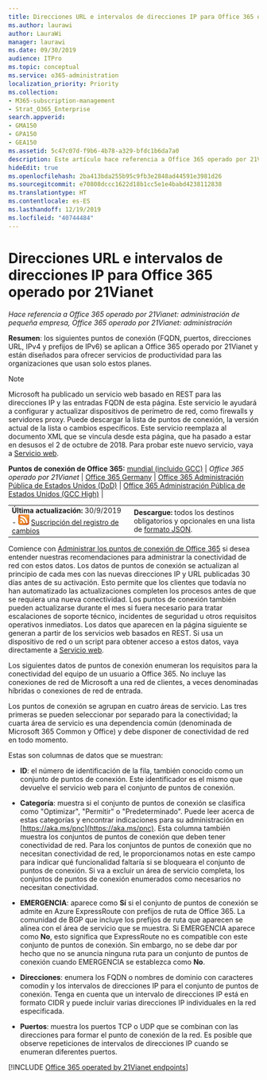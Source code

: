 ```yaml
---
title: Direcciones URL e intervalos de direcciones IP para Office 365 operado por 21Vianet
ms.author: laurawi
author: LauraWi
manager: laurawi
ms.date: 09/30/2019
audience: ITPro
ms.topic: conceptual
ms.service: o365-administration
localization_priority: Priority
ms.collection:
- M365-subscription-management
- Strat_O365_Enterprise
search.appverid:
- GMA150
- GPA150
- GEA150
ms.assetid: 5c47c07d-f9b6-4b78-a329-bfdc1b6da7a0
description: Este artículo hace referencia a Office 365 operado por 21Vianet en China y enumera las URL y los intervalos de direcciones IP que usa Office 365 operado por 21Vianet.
hideEdit: true
ms.openlocfilehash: 2ba413bda255b95c9fb3e2848ad44591e3981d26
ms.sourcegitcommit: e70808dccc1622d18b1cc5e1e4babd4238112838
ms.translationtype: HT
ms.contentlocale: es-ES
ms.lasthandoff: 12/19/2019
ms.locfileid: "40744484"
---
```

# <a name="urls-and-ip-address-ranges-for-office-365-operated-by-21vianet"></a>Direcciones URL e intervalos de direcciones IP para Office 365 operado por 21Vianet

 *Hace referencia a Office 365 operado por 21Vianet: administración de pequeña empresa, Office 365 operado por 21Vianet: administración*

**Resumen**: los siguientes puntos de conexión (FQDN, puertos, direcciones URL, IPv4 y prefijos de IPv6) se aplican a Office 365 operado por 21Vianet y están diseñados para ofrecer servicios de productividad para las organizaciones que usan solo estos planes.
  
> [!NOTE]
> Microsoft ha publicado un servicio web basado en REST para las direcciones IP y las entradas FQDN de esta página. Este servicio le ayudará a configurar y actualizar dispositivos de perímetro de red, como firewalls y servidores proxy. Puede descargar la lista de puntos de conexión, la versión actual de la lista o cambios específicos. Este servicio reemplaza al documento XML que se vincula desde esta página, que ha pasado a estar en desusos el 2 de octubre de 2018. Para probar este nuevo servicio, vaya a [Servicio web](office-365-ip-web-service.md).
  
 **Puntos de conexión de Office 365:** [mundial (incluido GCC)](urls-and-ip-address-ranges.md)  | *Office 365 operado por 21Vianet* | [Office 365 Germany](office-365-germany-endpoints.md)  |  [Office 365 Administración Pública de Estados Unidos (DoD)](office-365-u-s-government-dod-endpoints.md) | [Office 365 Administración Pública de Estados Unidos (GCC High)](office-365-u-s-government-gcc-high-endpoints.md) |
  
|||
|:-----|:-----|
|**Última actualización:** 30/9/2019 - ![RSS](media/5dc6bb29-25db-4f44-9580-77c735492c4b.png) [Suscripción del registro de cambios](https://endpoints.office.com/version/China?allversions=true&format=rss&clientrequestid=b10c5ed1-bad1-445f-b386-b919946339a7)|**Descargue:** todos los destinos obligatorios y opcionales en una lista de [formato JSON](https://endpoints.office.com/endpoints/China?clientrequestid=b10c5ed1-bad1-445f-b386-b919946339a7).  <br/> |

Comience con [Administrar los puntos de conexión de Office 365](managing-office-365-endpoints.md) si desea entender nuestras recomendaciones para administrar la conectividad de red con estos datos. Los datos de puntos de conexión se actualizan al principio de cada mes con las nuevas direcciones IP y URL publicadas 30 días antes de su activación. Esto permite que los clientes que todavía no han automatizado las actualizaciones completen los procesos antes de que se requiera una nueva conectividad. Los puntos de conexión también pueden actualizarse durante el mes si fuera necesario para tratar escalaciones de soporte técnico, incidentes de seguridad u otros requisitos operativos inmediatos. Los datos que aparecen en la página siguiente se generan a partir de los servicios web basados en REST. Si usa un dispositivo de red o un script para obtener acceso a estos datos, vaya directamente a [Servicio web](office-365-ip-web-service.md).

Los siguientes datos de puntos de conexión enumeran los requisitos para la conectividad del equipo de un usuario a Office 365. No incluye las conexiones de red de Microsoft a una red de clientes, a veces denominadas híbridas o conexiones de red de entrada.

Los puntos de conexión se agrupan en cuatro áreas de servicio. Las tres primeras se pueden seleccionar por separado para la conectividad; la cuarta área de servicio es una dependencia común (denominada de Microsoft 365 Common y Office) y debe disponer de conectividad de red en todo momento.

Estas son columnas de datos que se muestran:

- **ID**: el número de identificación de la fila, también conocido como un conjunto de puntos de conexión. Este identificador es el mismo que devuelve el servicio web para el conjunto de puntos de conexión.

- **Categoría**: muestra si el conjunto de puntos de conexión se clasifica como "Optimizar", "Permitir" o "Predeterminado". Puede leer acerca de estas categorías y encontrar indicaciones para su administración en [https://aka.ms/pnc](https://aka.ms/pnc). Esta columna también muestra los conjuntos de puntos de conexión que deben tener conectividad de red. Para los conjuntos de puntos de conexión que no necesitan conectividad de red, le proporcionamos notas en este campo para indicar qué funcionalidad faltaría si se bloqueara el conjunto de puntos de conexión. Si va a excluir un área de servicio completa, los conjuntos de puntos de conexión enumerados como necesarios no necesitan conectividad.

- **EMERGENCIA**: aparece como **Sí** si el conjunto de puntos de conexión se admite en Azure ExpressRoute con prefijos de ruta de Office 365. La comunidad de BGP que incluye los prefijos de ruta que aparecen se alinea con el área de servicio que se muestra. Si EMERGENCIA aparece como **No**, esto significa que ExpressRoute no es compatible con este conjunto de puntos de conexión. Sin embargo, no se debe dar por hecho que no se anuncia ninguna ruta para un conjunto de puntos de conexión cuando EMERGENCIA se establezca como **No**.

- **Direcciones**: enumera los FQDN o nombres de dominio con caracteres comodín y los intervalos de direcciones IP para el conjunto de puntos de conexión. Tenga en cuenta que un intervalo de direcciones IP está en formato CIDR y puede incluir varias direcciones IP individuales en la red especificada.
 
- **Puertos**: muestra los puertos TCP o UDP que se combinan con las direcciones para formar el punto de conexión de la red. Es posible que observe repeticiones de intervalos de direcciones IP cuando se enumeran diferentes puertos.

[!INCLUDE [Office 365 operated by 21Vianet endpoints](./includes/office-365-operated-by-21vianet-endpoints.md)]


